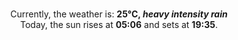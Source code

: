 <p  align="center"><br/>Currently, the weather is: <b> 25°C, <i>heavy intensity rain</i></b></br>Today, the sun rises at <b>05:06</b> and sets at <b>19:35</b>.</p>